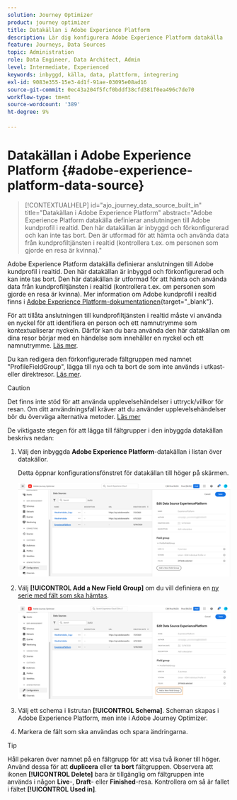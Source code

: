 ```yaml
---
solution: Journey Optimizer
product: journey optimizer
title: Datakällan i Adobe Experience Platform
description: Lär dig konfigurera Adobe Experience Platform datakälla
feature: Journeys, Data Sources
topic: Administration
role: Data Engineer, Data Architect, Admin
level: Intermediate, Experienced
keywords: inbyggd, källa, data, plattform, integrering
exl-id: 9083e355-15e3-4d1f-91ae-03095e08ad16
source-git-commit: 0ec43a204f5fcf0bddf38cfd381f0ea496c7de70
workflow-type: tm+mt
source-wordcount: '389'
ht-degree: 9%

---
```


# Datakällan i Adobe Experience Platform {#adobe-experience-platform-data-source}

>[!CONTEXTUALHELP]
>id="ajo_journey_data_source_built_in"
>title="Datakällan i Adobe Experience Platform"
>abstract="Adobe Experience Platform datakälla definierar anslutningen till Adobe kundprofil i realtid. Den här datakällan är inbyggd och förkonfigurerad och kan inte tas bort. Den är utformad för att hämta och använda data från kundprofiltjänsten i realtid (kontrollera t.ex. om personen som gjorde en resa är kvinna)."

Adobe Experience Platform datakälla definierar anslutningen till Adobe kundprofil i realtid. Den här datakällan är inbyggd och förkonfigurerad och kan inte tas bort. Den här datakällan är utformad för att hämta och använda data från kundprofiltjänsten i realtid (kontrollera t.ex. om personen som gjorde en resa är kvinna). Mer information om Adobe kundprofil i realtid finns i [Adobe Experience Platform-dokumentationen](https://experienceleague.adobe.com/docs/experience-platform/profile/home.html?lang=sv){target="_blank"}.

För att tillåta anslutningen till kundprofiltjänsten i realtid måste vi använda en nyckel för att identifiera en person och ett namnutrymme som kontextualiserar nyckeln. Därför kan du bara använda den här datakällan om dina resor börjar med en händelse som innehåller en nyckel och ett namnutrymme. [Läs mer](../building-journeys/journey.md).

Du kan redigera den förkonfigurerade fältgruppen med namnet &quot;ProfileFieldGroup&quot;, lägga till nya och ta bort de som inte används i utkast- eller direktresor. [Läs mer](../datasource/configure-data-sources.md#define-field-groups).


>[!CAUTION]
>
>Det finns inte stöd för att använda upplevelsehändelser i uttryck/villkor för resan. Om ditt användningsfall kräver att du använder upplevelsehändelser bör du överväga alternativa metoder. [Läs mer](../building-journeys/exp-event-lookup.md)


De viktigaste stegen för att lägga till fältgrupper i den inbyggda datakällan beskrivs nedan:

1. Välj den inbyggda **Adobe Experience Platform**-datakällan i listan över datakällor.

   Detta öppnar konfigurationsfönstret för datakällan till höger på skärmen.

   ![](assets/journey23.png)

1. Välj **[!UICONTROL Add a New Field Group]** om du vill definiera en [ny serie med fält som ska hämtas](../datasource/configure-data-sources.md#define-field-groups).

   ![](assets/journey24.png)

1. Välj ett schema i listrutan **[!UICONTROL Schema]**. Scheman skapas i Adobe Experience Platform, men inte i Adobe Journey Optimizer.
1. Markera de fält som ska användas och spara ändringarna.


>[!TIP]
>
>Håll pekaren över namnet på en fältgrupp för att visa två ikoner till höger. Använd dessa för att **duplicera** eller **ta bort** fältgruppen. Observera att ikonen **[!UICONTROL Delete]** bara är tillgänglig om fältgruppen inte används i någon **Live**-, **Draft**- eller **Finished**-resa. Kontrollera om så är fallet i fältet **[!UICONTROL Used in]**.
